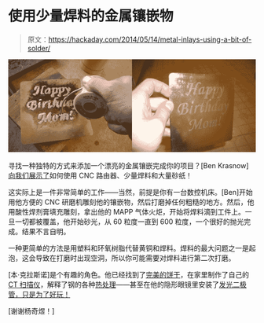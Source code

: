 # 使用少量焊料的金属镶嵌物

> 原文：<https://hackaday.com/2014/05/14/metal-inlays-using-a-bit-of-solder/>

![metal inlay](img/4d3fc73f493dc19cf40e363b8d8a43a9.png)

寻找一种独特的方式来添加一个漂亮的金属镶嵌完成你的项目？[Ben Krasnow] [向我们展示了](http://benkrasnow.blogspot.fr/2008/09/metal-inlay-technique-using-solder.html)如何使用 CNC 路由器、少量焊料和大量砂纸！

这实际上是一件非常简单的工作——当然，前提是你有一台数控机床。[Ben]开始用他方便的 CNC 研磨机雕刻他的镶嵌物，然后打磨掉任何粗糙的地方。然后，他用酸性焊剂膏填充雕刻，拿出他的 MAPP 气体火炬，开始将焊料滴到工件上。一旦一切都被覆盖，他开始砂光，从 60 粒度一直到 600 粒度，一个很好的抛光完成。结果不言自明。

一种更简单的方法是用塑料和环氧树脂代替黄铜和焊料。焊料的最大问题之一是起泡，这会导致在打磨时出现空洞，所以你可能需要对焊料进行第二次打磨。

[本·克拉斯诺]是个有趣的角色。他已经找到了[完美的饼干](http://hackaday.com/2014/01/15/ben-krasnow-did-it-all-for-the-perfect-cookie/)，在家里制作了自己的 [CT 扫描仪](http://hackaday.com/2013/01/09/ben-krasnow-builds-a-ct-scanner/)，解释了钢的各种[热处理](http://hackaday.com/2013/10/16/ben-krasnow-discusses-the-heat-treatment-of-steel/)——甚至在他的隐形眼镜里安装了[发光二极管，只是为了好玩！](http://hackaday.com/2011/12/20/ben-krasnow-sticks-leds-in-his-contacts-just-for-kicks/)

[谢谢杨奇煜！]